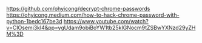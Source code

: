 https://github.com/ohyicong/decrypt-chrome-passwords
https://ohyicong.medium.com/how-to-hack-chrome-password-with-python-1bedc167be3d
https://www.youtube.com/watch?v=CIOsemj3kl4&pp=ygUdam9obiBoYW1tb25kIGNocm9tZSBwYXNzd29yZHM%3D
